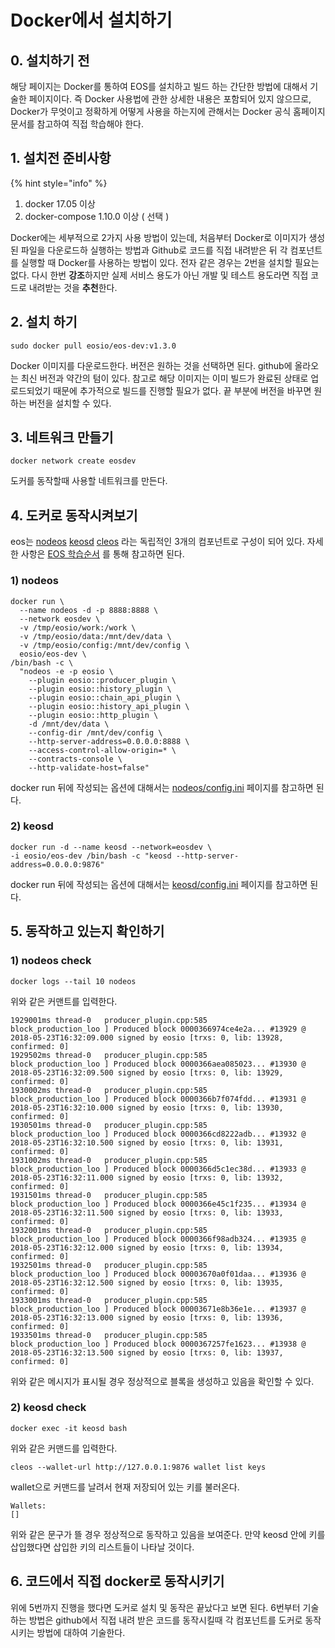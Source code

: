 # Docker에서 설치하기

## 0. 설치하기 전

해당 페이지는 Docker를 통하여 EOS를 설치하고 빌드 하는 간단한 방법에 대해서 기술한 페이지이다. 즉 Docker 사용법에 관한 상세한 내용은 포함되어 있지 않으므로, Docker가 무엇이고 정확하게 어떻게 사용을 하는지에 관해서는 Docker 공식 홈페이지 문서를 참고하여 직접 학습해야 한다.

## 1. 설치전 준비사항

{% hint style="info" %}

1. docker 17.05 이상
2. docker-compose 1.10.0 이상 \( 선택 \)

Docker에는 세부적으로 2가지 사용 방법이 있는데, 처음부터 Docker로 이미지가 생성된 파일을 다운로드하 실행하는 방법과 Github로 코드를 직접 내려받은 뒤 각 컴포넌트를 실행할 때 Docker를 사용하는 방법이 있다. 전자 같은 경우는 2번을 설치할 필요는 없다. 다시 한번 **강조**하지만 실제 서비스 용도가 아닌 개발 및 테스트 용도라면 직접 코드로 내려받는 것을 **추천**한다.

## 2. 설치 하기

```text
sudo docker pull eosio/eos-dev:v1.3.0
```

Docker 이미지를 다운로드한다. 버전은 원하는 것을 선택하면 된다. github에 올라오는 최신 버전과 약간의 텀이 있다. 참고로 해당 이미지는 이미 빌드가 완료된 상태로 업로드되었기 때문에 추가적으로 빌드를 진행할 필요가 없다. 끝 부분에 버전을 바꾸면 원하는 버전을 설치할 수 있다.

## 3. 네트워크 만들기

```text
docker network create eosdev
```

도커를 동작할때 사용할 네트워크를 만든다.

## 4. 도커로 동작시켜보기

eos는 [nodeos](../../keywords/n/nodeos.md) [keosd](../../keywords/k/keosd.md) [cleos](../../keywords/c/cleos.md) 라는 독립적인 3개의 컴포넌트로 구성이 되어 있다. 자세한 사항은 [EOS 학습순서](../eos-study/) 를 통해 참고하면 된다.

### 1\) nodeos

```text
docker run \
  --name nodeos -d -p 8888:8888 \
  --network eosdev \
  -v /tmp/eosio/work:/work \
  -v /tmp/eosio/data:/mnt/dev/data \
  -v /tmp/eosio/config:/mnt/dev/config \
  eosio/eos-dev \
/bin/bash -c \
  "nodeos -e -p eosio \
    --plugin eosio::producer_plugin \
    --plugin eosio::history_plugin \
    --plugin eosio::chain_api_plugin \
    --plugin eosio::history_api_plugin \
    --plugin eosio::http_plugin \
    -d /mnt/dev/data \
    --config-dir /mnt/dev/config \
    --http-server-address=0.0.0.0:8888 \
    --access-control-allow-origin=* \
    --contracts-console \
    --http-validate-host=false"
```

docker run 뒤에 작성되는 옵션에 대해서는 [nodeos/config.ini](../../keywords/n/nodeos-config.ini.md) 페이지를 참고하면 된다.

### 2\) keosd

```text
docker run -d --name keosd --network=eosdev \
-i eosio/eos-dev /bin/bash -c "keosd --http-server-address=0.0.0.0:9876"
```

docker run 뒤에 작성되는 옵션에 대해서는 [keosd/config.ini](../../keywords/k/keosd-config.ini.md) 페이지를 참고하면 된다.

## 5. 동작하고 있는지 확인하기

### 1\) nodeos check

```text
docker logs --tail 10 nodeos
```

위와 같은 커맨트를 입력한다.

```text
1929001ms thread-0   producer_plugin.cpp:585       block_production_loo ] Produced block 0000366974ce4e2a... #13929 @ 2018-05-23T16:32:09.000 signed by eosio [trxs: 0, lib: 13928, confirmed: 0]
1929502ms thread-0   producer_plugin.cpp:585       block_production_loo ] Produced block 0000366aea085023... #13930 @ 2018-05-23T16:32:09.500 signed by eosio [trxs: 0, lib: 13929, confirmed: 0]
1930002ms thread-0   producer_plugin.cpp:585       block_production_loo ] Produced block 0000366b7f074fdd... #13931 @ 2018-05-23T16:32:10.000 signed by eosio [trxs: 0, lib: 13930, confirmed: 0]
1930501ms thread-0   producer_plugin.cpp:585       block_production_loo ] Produced block 0000366cd8222adb... #13932 @ 2018-05-23T16:32:10.500 signed by eosio [trxs: 0, lib: 13931, confirmed: 0]
1931002ms thread-0   producer_plugin.cpp:585       block_production_loo ] Produced block 0000366d5c1ec38d... #13933 @ 2018-05-23T16:32:11.000 signed by eosio [trxs: 0, lib: 13932, confirmed: 0]
1931501ms thread-0   producer_plugin.cpp:585       block_production_loo ] Produced block 0000366e45c1f235... #13934 @ 2018-05-23T16:32:11.500 signed by eosio [trxs: 0, lib: 13933, confirmed: 0]
1932001ms thread-0   producer_plugin.cpp:585       block_production_loo ] Produced block 0000366f98adb324... #13935 @ 2018-05-23T16:32:12.000 signed by eosio [trxs: 0, lib: 13934, confirmed: 0]
1932501ms thread-0   producer_plugin.cpp:585       block_production_loo ] Produced block 00003670a0f01daa... #13936 @ 2018-05-23T16:32:12.500 signed by eosio [trxs: 0, lib: 13935, confirmed: 0]
1933001ms thread-0   producer_plugin.cpp:585       block_production_loo ] Produced block 00003671e8b36e1e... #13937 @ 2018-05-23T16:32:13.000 signed by eosio [trxs: 0, lib: 13936, confirmed: 0]
1933501ms thread-0   producer_plugin.cpp:585       block_production_loo ] Produced block 0000367257fe1623... #13938 @ 2018-05-23T16:32:13.500 signed by eosio [trxs: 0, lib: 13937, confirmed: 0]
```

위와 같은 메시지가 표시될 경우 정상적으로 블록을 생성하고 있음을 확인할 수 있다.

### 2\) keosd check

```text
docker exec -it keosd bash
```

위와 같은 커맨드를 입력한다.

```text
cleos --wallet-url http://127.0.0.1:9876 wallet list keys
```

wallet으로 커맨드를 날려서 현재 저장되어 있는 키를 불러온다.

```text
Wallets:
[]
```

위와 같은 문구가 뜰 경우 정상적으로 동작하고 있음을 보여준다. 만약 keosd 안에 키를 삽입했다면 삽입한 키의 리스트들이 나타날 것이다.

## 6. 코드에서 직접 docker로 동작시키기

위에 5번까지 진행을 했다면 도커로 설치 및 동작은 끝났다고 보면 된다. 6번부터 기술하는 방법은 github에서 직접 내려 받은 코드를 동작시킬때 각 컴포넌트를 도커로 동작시키는 방법에 대하여 기술한다.

